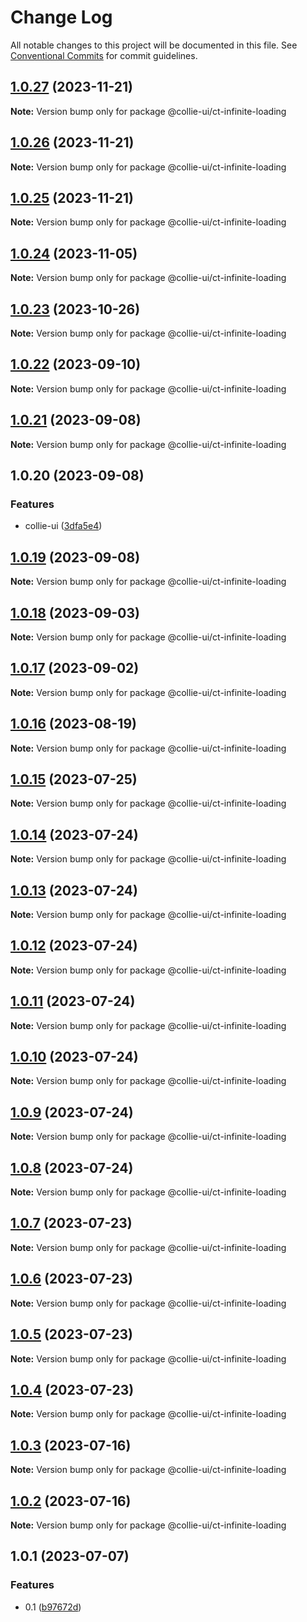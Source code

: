 # Change Log

All notable changes to this project will be documented in this file. See [Conventional Commits](https://conventionalcommits.org) for commit guidelines.

## [1.0.27](https://github.com/border-collie-js/border-collie-ui/compare/@collie-ui/ct-infinite-loading@1.0.26...@collie-ui/ct-infinite-loading@1.0.27) (2023-11-21)

**Note:** Version bump only for package @collie-ui/ct-infinite-loading

## [1.0.26](https://github.com/border-collie-js/border-collie-ui/compare/@collie-ui/ct-infinite-loading@1.0.25...@collie-ui/ct-infinite-loading@1.0.26) (2023-11-21)

**Note:** Version bump only for package @collie-ui/ct-infinite-loading

## [1.0.25](https://github.com/border-collie-js/border-collie-ui/compare/@collie-ui/ct-infinite-loading@1.0.24...@collie-ui/ct-infinite-loading@1.0.25) (2023-11-21)

**Note:** Version bump only for package @collie-ui/ct-infinite-loading

## [1.0.24](https://github.com/border-collie-js/border-collie-ui/compare/@collie-ui/ct-infinite-loading@1.0.23...@collie-ui/ct-infinite-loading@1.0.24) (2023-11-05)

**Note:** Version bump only for package @collie-ui/ct-infinite-loading

## [1.0.23](https://github.com/border-collie-js/border-collie-ui/compare/@collie-ui/ct-infinite-loading@1.0.22...@collie-ui/ct-infinite-loading@1.0.23) (2023-10-26)

**Note:** Version bump only for package @collie-ui/ct-infinite-loading

## [1.0.22](https://github.com/border-collie-js/border-collie-ui/compare/@collie-ui/ct-infinite-loading@1.0.21...@collie-ui/ct-infinite-loading@1.0.22) (2023-09-10)

**Note:** Version bump only for package @collie-ui/ct-infinite-loading

## [1.0.21](https://github.com/border-collie-js/border-collie-ui/compare/@collie-ui/ct-infinite-loading@1.0.20...@collie-ui/ct-infinite-loading@1.0.21) (2023-09-08)

**Note:** Version bump only for package @collie-ui/ct-infinite-loading

## 1.0.20 (2023-09-08)

### Features

- collie-ui ([3dfa5e4](https://github.com/border-collie-js/border-collie-ui/commit/3dfa5e4eadca863919e9ffbb3dfb9ab726977c7e))

## [1.0.19](https://github.com/border-collie-js/border-collie-ui/compare/@collie-ui/ct-infinite-loading@1.0.18...@collie-ui/ct-infinite-loading@1.0.19) (2023-09-08)

**Note:** Version bump only for package @collie-ui/ct-infinite-loading

## [1.0.18](https://github.com/border-collie-js/border-collie-ui/compare/@collie-ui/ct-infinite-loading@1.0.17...@collie-ui/ct-infinite-loading@1.0.18) (2023-09-03)

**Note:** Version bump only for package @collie-ui/ct-infinite-loading

## [1.0.17](https://github.com/border-collie-js/border-collie-ui/compare/@collie-ui/ct-infinite-loading@1.0.16...@collie-ui/ct-infinite-loading@1.0.17) (2023-09-02)

**Note:** Version bump only for package @collie-ui/ct-infinite-loading

## [1.0.16](https://github.com/border-collie-js/border-collie-ui/compare/@collie-ui/ct-infinite-loading@1.0.15...@collie-ui/ct-infinite-loading@1.0.16) (2023-08-19)

**Note:** Version bump only for package @collie-ui/ct-infinite-loading

## [1.0.15](https://github.com/border-collie-js/border-collie-ui/compare/@collie-ui/ct-infinite-loading@1.0.14...@collie-ui/ct-infinite-loading@1.0.15) (2023-07-25)

**Note:** Version bump only for package @collie-ui/ct-infinite-loading

## [1.0.14](https://github.com/border-collie-js/border-collie-ui/compare/@collie-ui/ct-infinite-loading@1.0.13...@collie-ui/ct-infinite-loading@1.0.14) (2023-07-24)

**Note:** Version bump only for package @collie-ui/ct-infinite-loading

## [1.0.13](https://github.com/border-collie-js/border-collie-ui/compare/@collie-ui/ct-infinite-loading@1.0.12...@collie-ui/ct-infinite-loading@1.0.13) (2023-07-24)

**Note:** Version bump only for package @collie-ui/ct-infinite-loading

## [1.0.12](https://github.com/border-collie-js/border-collie-ui/compare/@collie-ui/ct-infinite-loading@1.0.11...@collie-ui/ct-infinite-loading@1.0.12) (2023-07-24)

**Note:** Version bump only for package @collie-ui/ct-infinite-loading

## [1.0.11](https://github.com/border-collie-js/border-collie-ui/compare/@collie-ui/ct-infinite-loading@1.0.10...@collie-ui/ct-infinite-loading@1.0.11) (2023-07-24)

**Note:** Version bump only for package @collie-ui/ct-infinite-loading

## [1.0.10](https://github.com/border-collie-js/border-collie-ui/compare/@collie-ui/ct-infinite-loading@1.0.9...@collie-ui/ct-infinite-loading@1.0.10) (2023-07-24)

**Note:** Version bump only for package @collie-ui/ct-infinite-loading

## [1.0.9](https://github.com/border-collie-js/border-collie-ui/compare/@collie-ui/ct-infinite-loading@1.0.8...@collie-ui/ct-infinite-loading@1.0.9) (2023-07-24)

**Note:** Version bump only for package @collie-ui/ct-infinite-loading

## [1.0.8](https://github.com/border-collie-js/border-collie-ui/compare/@collie-ui/ct-infinite-loading@1.0.7...@collie-ui/ct-infinite-loading@1.0.8) (2023-07-24)

**Note:** Version bump only for package @collie-ui/ct-infinite-loading

## [1.0.7](https://github.com/border-collie-js/border-collie-ui/compare/@collie-ui/ct-infinite-loading@1.0.6...@collie-ui/ct-infinite-loading@1.0.7) (2023-07-23)

**Note:** Version bump only for package @collie-ui/ct-infinite-loading

## [1.0.6](https://github.com/border-collie-js/border-collie-ui/compare/@collie-ui/ct-infinite-loading@1.0.5...@collie-ui/ct-infinite-loading@1.0.6) (2023-07-23)

**Note:** Version bump only for package @collie-ui/ct-infinite-loading

## [1.0.5](https://github.com/border-collie-js/border-collie-ui/compare/@collie-ui/ct-infinite-loading@1.0.4...@collie-ui/ct-infinite-loading@1.0.5) (2023-07-23)

**Note:** Version bump only for package @collie-ui/ct-infinite-loading

## [1.0.4](https://github.com/border-collie-js/border-collie-ui/compare/@collie-ui/ct-infinite-loading@1.0.3...@collie-ui/ct-infinite-loading@1.0.4) (2023-07-23)

**Note:** Version bump only for package @collie-ui/ct-infinite-loading

## [1.0.3](https://github.com/border-collie-js/border-collie-ui/compare/@collie-ui/ct-infinite-loading@1.0.2...@collie-ui/ct-infinite-loading@1.0.3) (2023-07-16)

**Note:** Version bump only for package @collie-ui/ct-infinite-loading

## [1.0.2](https://github.com/border-collie-js/border-collie-ui/compare/@collie-ui/ct-infinite-loading@1.0.1...@collie-ui/ct-infinite-loading@1.0.2) (2023-07-16)

**Note:** Version bump only for package @collie-ui/ct-infinite-loading

## 1.0.1 (2023-07-07)

### Features

- 0.1 ([b97672d](https://github.com/border-collie-js/border-collie-ui/commit/b97672d7355db24fc8564651cbabeaa4114f3f04))
